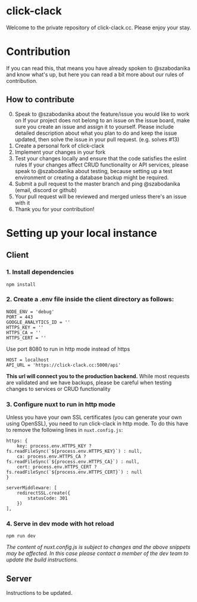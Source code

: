 
# click-clack

Welcome to the private repository of click-clack.cc. Please enjoy your stay.

# Contribution

If you can read this, that means you have already spoken to @szabodanika and know what's up, but here you can read a bit more about our rules of contribution.

## How to contribute

0. Speak to @szabodanika about the feature/issue you would like to work on
If your project does not belong to an issue on the issue board, make sure you create an issue and assign it to yourself. Please include detailed description about what you plan to do and keep the issue updated, then solve the issue in your pull request. (e.g. solves #13)
1. Create a personal fork of click-clack
2. Implement your changes in your fork
3. Test your changes locally and ensure that the code satisfies the eslint rules
If your changes affect CRUD functionality or API services, please speak to @szabodanika about testing, because setting up a test environment or creating a database backup might be required.
4. Submit a pull request to the master branch and ping @szabodanika (email, discord or github)
5. Your pull request will be reviewed and merged unless there's an issue with it
6. Thank you for your contribution!

# Setting up your local instance

## Client

### 1. Install dependencies
```
npm install
```

### 2. Create a .env file inside the client directory as follows:
```
NODE_ENV = 'debug'
PORT = 443
GOOGLE_ANALYTICS_ID = ''
HTTPS_KEY = ''
HTTPS_CA = ''
HTTPS_CERT = ''
```
Use port 8080 to run in http mode instead of https
```
HOST = localhost
API_URL = 'https://click-clack.cc:5000/api' 
```
**This url will connect you to the production backend.**
While most requests are validated and we have backups,
please be careful when testing changes to services or CRUD functionality

### 3. Configure nuxt to run in http mode
Unless you have your own SSL certificates (you can generate your own using OpenSSL), you need to run click-clack in http mode.
To do this have to remove the following lines in `nuxt.config.js`:
```
https: {
    key: process.env.HTTPS_KEY ? fs.readFileSync(`${process.env.HTTPS_KEY}`) : null,
    ca: process.env.HTTPS_CA ? fs.readFileSync(`${process.env.HTTPS_CA}`) : null,
    cert: process.env.HTTPS_CERT ? fs.readFileSync(`${process.env.HTTPS_CERT}`) : null
}
```
```
serverMiddleware: [
	redirectSSL.create({
		statusCode: 301
	})
],
```
### 4. Serve in dev mode with hot reload
```
npm run dev
```
*The content of nuxt.config.js is subject to changes and the above snippets may be affected. In this case please contact a member of the dev team to update the build instructions.*

## Server

Instructions to be updated.
